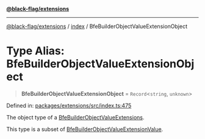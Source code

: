 [**@black-flag/extensions**](../../README.md)

***

[@black-flag/extensions](../../README.md) / [index](../README.md) / BfeBuilderObjectValueExtensionObject

# Type Alias: BfeBuilderObjectValueExtensionObject

> **BfeBuilderObjectValueExtensionObject** = `Record`\<`string`, `unknown`\>

Defined in: [packages/extensions/src/index.ts:475](https://github.com/Xunnamius/black-flag/blob/9e502baf0a24d2f38890806199a48bc7a3c83054/packages/extensions/src/index.ts#L475)

The object type of a [BfeBuilderObjectValueExtensions](BfeBuilderObjectValueExtensions.md).

This type is a subset of [BfeBuilderObjectValueExtensionValue](BfeBuilderObjectValueExtensionValue.md).
